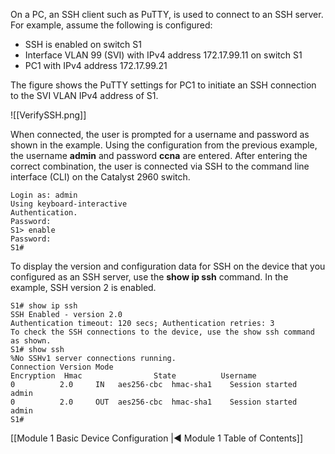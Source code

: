 On a PC, an SSH client such as PuTTY, is used to connect to an SSH server. For example, assume the following is configured:

- SSH is enabled on switch S1
- Interface VLAN 99 (SVI) with IPv4 address 172.17.99.11 on switch S1
- PC1 with IPv4 address 172.17.99.21

The figure shows the PuTTY settings for PC1 to initiate an SSH connection to the SVI VLAN IPv4 address of S1.

![[VerifySSH.png]]

When connected, the user is prompted for a username and password as shown in the example. Using the configuration from the previous example, the username **admin** and password **ccna** are entered. After entering the correct combination, the user is connected via SSH to the command line interface (CLI) on the Catalyst 2960 switch.

```
Login as: admin
Using keyboard-interactive
Authentication.
Password:
S1> enable
Password: 
S1#
```

To display the version and configuration data for SSH on the device that you configured as an SSH server, use the **show ip ssh** command. In the example, SSH version 2 is enabled.

```
S1# show ip ssh
SSH Enabled - version 2.0
Authentication timeout: 120 secs; Authentication retries: 3
To check the SSH connections to the device, use the show ssh command as shown.
S1# show ssh
%No SSHv1 server connections running.
Connection Version Mode
Encryption  Hmac                State          Username
0          2.0     IN   aes256-cbc  hmac-sha1    Session started
admin
0          2.0     OUT  aes256-cbc  hmac-sha1    Session started       admin
S1#
```

[[Module 1 Basic Device Configuration |◀ Module 1 Table of Contents]]